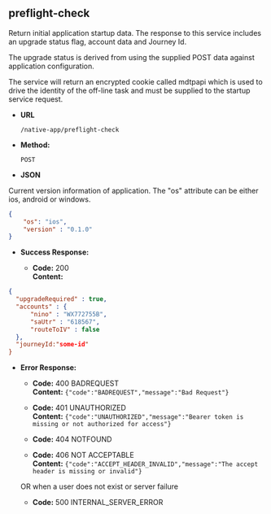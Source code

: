 preflight-check
----
  Return initial application startup data. The response to this service includes an upgrade status flag, account data and Journey Id.

  The upgrade status is derived from using the supplied POST data against application configuration.

  The service will return an encrypted cookie called mdtpapi which is used to drive the identity of the off-line task and must be supplied to the startup service request.

  
* **URL**

  `/native-app/preflight-check`

* **Method:**
  
  `POST`
  
*  **JSON**

Current version information of application. The "os" attribute can be either ios, android or windows.

```json
{
    "os": "ios",
    "version" : "0.1.0"
}
```

* **Success Response:**

  * **Code:** 200 <br />
    **Content:** 

```json
{
  "upgradeRequired" : true,
  "accounts" : {
      "nino" : "WX772755B",
      "saUtr" : "618567",
      "routeToIV" : false
  },
  "journeyId:"some-id"
}
```
 
* **Error Response:**

  * **Code:** 400 BADREQUEST <br />
    **Content:** `{"code":"BADREQUEST","message":"Bad Request"}`

  * **Code:** 401 UNAUTHORIZED <br/>
    **Content:** `{"code":"UNAUTHORIZED","message":"Bearer token is missing or not authorized for access"}`

  * **Code:** 404 NOTFOUND <br/>

  * **Code:** 406 NOT ACCEPTABLE <br />
    **Content:** `{"code":"ACCEPT_HEADER_INVALID","message":"The accept header is missing or invalid"}`

  OR when a user does not exist or server failure

  * **Code:** 500 INTERNAL_SERVER_ERROR <br/>



